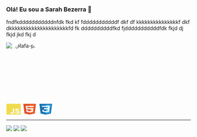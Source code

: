 ### Olá! Eu sou a Sarah Bezerra 👋

<div>
    <p>
      fndfkdddddddddddnfdk fkd kf fdddddddddddf dkf df kkkkkkkkkkkkkkkf dkf dkkkkkkkkkkkkkkkkkkkkkfd fk ddddddddddfkd fjdddddddddddfdk fkjd dj fkjd jkd fkj d  
    </p>
    <div style="display: flex">
        <img height="150em" src="https://github-readme-stats.vercel.app/api/top-langs/?username=SarahBezerra&layout=compact&langs_count=7&theme=dracula"/>
        <img align="right" alt="Rafa-pic" height="140" style="border-radius:50px;" src="https://media.discordapp.net/attachments/639956127056134178/890373478988013628/Publicacoes_Instagram_1_1.png?width=676&height=676">
    </div>
    
</div>

<div style="display: inline_block"><br>
  <img align="center" alt="Rafa-Js" height="30" width="40" src="https://raw.githubusercontent.com/devicons/devicon/master/icons/javascript/javascript-plain.svg">
  <img align="center" alt="Rafa-HTML" height="30" width="40" src="https://raw.githubusercontent.com/devicons/devicon/master/icons/html5/html5-original.svg">
  <img align="center" alt="Rafa-CSS" height="30" width="40" src="https://raw.githubusercontent.com/devicons/devicon/master/icons/css3/css3-original.svg">
</div>

 <hr/> 

<div> 
  <a href="https://instagram.com/sarahbzrra" target="_blank"><img src="https://img.shields.io/badge/-Instagram-%23E4405F?style=for-the-badge&logo=instagram&logoColor=white" target="_blank"></a>
  <a href = "mailto:sarahbezerra@gmail.com"><img src="https://img.shields.io/badge/-Gmail-%23333?style=for-the-badge&logo=gmail&logoColor=white" target="_blank"></a>
  <a href="https://www.linkedin.com/in/sarah-bezerra-0a8124213/" target="_blank"><img src="https://img.shields.io/badge/-LinkedIn-%230077B5?style=for-the-badge&logo=linkedin&logoColor=white" target="_blank"></a>  
</div>
  
  
